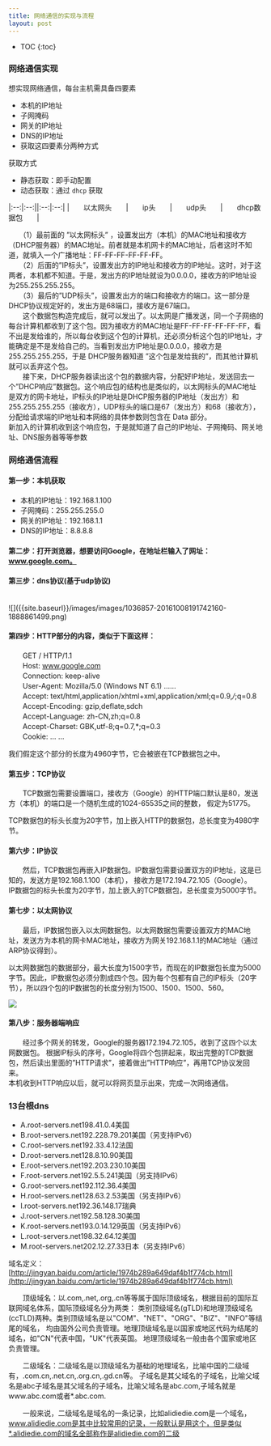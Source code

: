 ```yaml
---
title: 网络通信的实现与流程
layout: post
---
```


* TOC
{:toc}

### 网络通信实现

想实现网络通信，每台主机需具备四要素  

- 本机的IP地址
- 子网掩码
- 网关的IP地址
- DNS的IP地址
- 获取这四要素分两种方式  

获取方式  
- 静态获取：即手动配置
- 动态获取：通过 `dhcp` 获取  

|:--:|:--:||:--:|:--:|
|　　以太网头　　|　　ip头　　|　　udp头　　|　　dhcp数据包　　|

　　（1）最前面的 ”以太网标头” ，设置发出方（本机）的MAC地址和接收方（DHCP服务器）的MAC地址。前者就是本机网卡的MAC地址，后者这时不知道，就填入一个广播地址：FF-FF-FF-FF-FF-FF。  
　　（2）后面的”IP标头”，设置发出方的IP地址和接收方的IP地址。这时，对于这两者，本机都不知道。于是，发出方的IP地址就设为0.0.0.0，接收方的IP地址设为255.255.255.255。  
　　（3）最后的”UDP标头”，设置发出方的端口和接收方的端口。这一部分是DHCP协议规定好的，发出方是68端口，接收方是67端口。  
　　这个数据包构造完成后，就可以发出了。以太网是广播发送，同一个子网络的每台计算机都收到了这个包。因为接收方的MAC地址是FF-FF-FF-FF-FF-FF，看不出是发给谁的，所以每台收到这个包的计算机，还必须分析这个包的IP地址，才能确定是不是发给自己的。当看到发出方IP地址是0.0.0.0，接收方是255.255.255.255，于是 DHCP服务器知道 ”这个包是发给我的”，而其他计算机就可以丢弃这个包。  
　　接下来，DHCP服务器读出这个包的数据内容，分配好IP地址，发送回去一个”DHCP响应”数据包。这个响应包的结构也是类似的，以太网标头的MAC地址是双方的网卡地址，IP标头的IP地址是DHCP服务器的IP地址（发出方）和255.255.255.255（接收方），UDP标头的端口是67（发出方）和68（接收方），分配给请求端的IP地址和本网络的具体参数则包含在 Data 部分。  
新加入的计算机收到这个响应包，于是就知道了自己的IP地址、子网掩码、网关地址、DNS服务器等等参数  

### 网络通信流程

#### 第一步：本机获取  
- 本机的IP地址：192.168.1.100
- 子网掩码：255.255.255.0
- 网关的IP地址：192.168.1.1
- DNS的IP地址：8.8.8.8  

#### 第二步：打开浏览器，想要访问Google，在地址栏输入了网址：www.google.com。  
#### 第三步：dns协议(基于udp协议)  

<br>
![]({{site.baseurl}}/images/images/1036857-20161008191742160-1888861499.png)  
<br>

#### 第四步：HTTP部分的内容，类似于下面这样：  

　　GET / HTTP/1.1  
　　Host: www.google.com  
　　Connection: keep-alive  
　　User-Agent: Mozilla/5.0 (Windows NT 6.1) ……  
　　Accept: text/html,application/xhtml+xml,application/xml;q=0.9,*/*;q=0.8  
　　Accept-Encoding: gzip,deflate,sdch  
　　Accept-Language: zh-CN,zh;q=0.8  
　　Accept-Charset: GBK,utf-8;q=0.7,*;q=0.3  
　　Cookie: … …  

我们假定这个部分的长度为4960字节，它会被嵌在TCP数据包之中。  

 
#### 第五步：TCP协议  

　　TCP数据包需要设置端口，接收方（Google）的HTTP端口默认是80，发送方（本机）的端口是一个随机生成的1024-65535之间的整数，
假定为51775。  

TCP数据包的标头长度为20字节，加上嵌入HTTP的数据包，总长度变为4980字节。  

#### 第六步：IP协议  

　　然后，TCP数据包再嵌入IP数据包。IP数据包需要设置双方的IP地址，这是已知的，发送方是192.168.1.100（本机），
接收方是172.194.72.105（Google）。  
IP数据包的标头长度为20字节，加上嵌入的TCP数据包，总长度变为5000字节。  

#### 第七步：以太网协议  

　　最后，IP数据包嵌入以太网数据包。以太网数据包需要设置双方的MAC地址，发送方为本机的网卡MAC地址，接收方为网关192.168.1.1的MAC地址（通过ARP协议得到）。

以太网数据包的数据部分，最大长度为1500字节，而现在的IP数据包长度为5000字节。因此，IP数据包必须分割成四个包。因为每个包都有自己的IP标头（20字节），所以四个包的IP数据包的长度分别为1500、1500、1500、560。  

![]({{site.baseurl}}/images/images/640.webp.jpg)  

#### 第八步：服务器端响应

　　经过多个网关的转发，Google的服务器172.194.72.105，收到了这四个以太网数据包。
根据IP标头的序号，Google将四个包拼起来，取出完整的TCP数据包，然后读出里面的”HTTP请求”，接着做出”HTTP响应”，再用TCP协议发回来。  
本机收到HTTP响应以后，就可以将网页显示出来，完成一次网络通信。

### 13台根dns

- A.root-servers.net198.41.0.4美国  
- B.root-servers.net192.228.79.201美国（另支持IPv6）  
- C.root-servers.net192.33.4.12法国  
- D.root-servers.net128.8.10.90美国  
- E.root-servers.net192.203.230.10美国  
- F.root-servers.net192.5.5.241美国（另支持IPv6）  
- G.root-servers.net192.112.36.4美国  
- H.root-servers.net128.63.2.53美国（另支持IPv6）  
- I.root-servers.net192.36.148.17瑞典  
- J.root-servers.net192.58.128.30美国  
- K.root-servers.net193.0.14.129英国（另支持IPv6）  
- L.root-servers.net198.32.64.12美国  
- M.root-servers.net202.12.27.33日本（另支持IPv6）  

 

域名定义：[http://jingyan.baidu.com/article/1974b289a649daf4b1f774cb.html](http://jingyan.baidu.com/article/1974b289a649daf4b1f774cb.html)  

　　顶级域名：以.com,.net,.org,.cn等等属于国际顶级域名，根据目前的国际互联网域名体系，国际顶级域名分为两类：
类别顶级域名(gTLD)和地理顶级域名(ccTLD)两种。类别顶级域名是以"COM"、"NET"、"ORG"、"BIZ"、"INFO"等结尾的域名，
均由国外公司负责管理。地理顶级域名是以国家或地区代码为结尾的域名，如"CN"代表中国，"UK"代表英国。
地理顶级域名一般由各个国家或地区负责管理。  

　　二级域名：二级域名是以顶级域名为基础的地理域名，比喻中国的二级域有，.com.cn,.net.cn,.org.cn,.gd.cn等。
子域名是其父域名的子域名，比喻父域名是abc子域名是其父域名的子域名，比喻父域名是abc.com,子域名就是www.abc.com或者*.abc.com.  

　　一般来说，二级域名是域名的一条记录，比如alidiedie.com是一个域名，www.alidiedie.com是其中比较常用的记录，一般默认是用这个，但是类似*.alidiedie.com的域名全部称作是alidiedie.com的二级  

